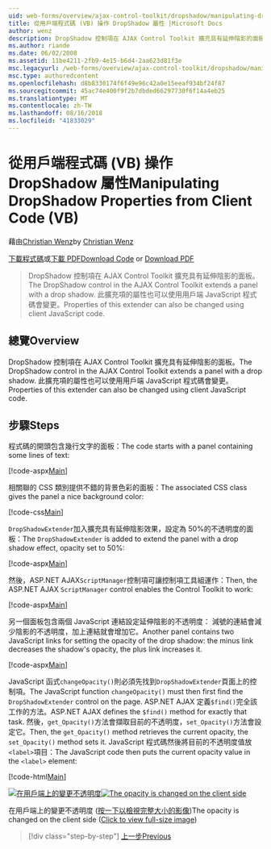 ```yaml
---
uid: web-forms/overview/ajax-control-toolkit/dropshadow/manipulating-dropshadow-properties-from-client-code-vb
title: 從用戶端程式碼 (VB) 操作 DropShadow 屬性 |Microsoft Docs
author: wenz
description: DropShadow 控制項在 AJAX Control Toolkit 擴充具有延伸陰影的面板。 此擴充項的屬性也可以使用用戶端 Javascript 來變更...
ms.author: riande
ms.date: 06/02/2008
ms.assetid: 11be4211-2fb9-4e15-b6d4-2aa623d81f3e
msc.legacyurl: /web-forms/overview/ajax-control-toolkit/dropshadow/manipulating-dropshadow-properties-from-client-code-vb
msc.type: authoredcontent
ms.openlocfilehash: d8b8330174f6f49e96c42a0e15eeaf934bf24f87
ms.sourcegitcommit: 45ac74e400f9f2b7dbded66297730f6f14a4eb25
ms.translationtype: MT
ms.contentlocale: zh-TW
ms.lasthandoff: 08/16/2018
ms.locfileid: "41833029"
---
```

<a name="manipulating-dropshadow-properties-from-client-code-vb"></a><span data-ttu-id="5f417-104">從用戶端程式碼 (VB) 操作 DropShadow 屬性</span><span class="sxs-lookup"><span data-stu-id="5f417-104">Manipulating DropShadow Properties from Client Code (VB)</span></span>
====================
<span data-ttu-id="5f417-105">藉由[Christian Wenz](https://github.com/wenz)</span><span class="sxs-lookup"><span data-stu-id="5f417-105">by [Christian Wenz](https://github.com/wenz)</span></span>

<span data-ttu-id="5f417-106">[下載程式碼](http://download.microsoft.com/download/5/1/6/51652a81-500b-4f6b-88d3-617103e7941e/DropShadow2.vb.zip)或[下載 PDF](http://download.microsoft.com/download/b/6/a/b6ae89ee-df69-4c87-9bfb-ad1eb2b23373/dropshadow2VB.pdf)</span><span class="sxs-lookup"><span data-stu-id="5f417-106">[Download Code](http://download.microsoft.com/download/5/1/6/51652a81-500b-4f6b-88d3-617103e7941e/DropShadow2.vb.zip) or [Download PDF](http://download.microsoft.com/download/b/6/a/b6ae89ee-df69-4c87-9bfb-ad1eb2b23373/dropshadow2VB.pdf)</span></span>

> <span data-ttu-id="5f417-107">DropShadow 控制項在 AJAX Control Toolkit 擴充具有延伸陰影的面板。</span><span class="sxs-lookup"><span data-stu-id="5f417-107">The DropShadow control in the AJAX Control Toolkit extends a panel with a drop shadow.</span></span> <span data-ttu-id="5f417-108">此擴充項的屬性也可以使用用戶端 JavaScript 程式碼會變更。</span><span class="sxs-lookup"><span data-stu-id="5f417-108">Properties of this extender can also be changed using client JavaScript code.</span></span>


## <a name="overview"></a><span data-ttu-id="5f417-109">總覽</span><span class="sxs-lookup"><span data-stu-id="5f417-109">Overview</span></span>

<span data-ttu-id="5f417-110">DropShadow 控制項在 AJAX Control Toolkit 擴充具有延伸陰影的面板。</span><span class="sxs-lookup"><span data-stu-id="5f417-110">The DropShadow control in the AJAX Control Toolkit extends a panel with a drop shadow.</span></span> <span data-ttu-id="5f417-111">此擴充項的屬性也可以使用用戶端 JavaScript 程式碼會變更。</span><span class="sxs-lookup"><span data-stu-id="5f417-111">Properties of this extender can also be changed using client JavaScript code.</span></span>

## <a name="steps"></a><span data-ttu-id="5f417-112">步驟</span><span class="sxs-lookup"><span data-stu-id="5f417-112">Steps</span></span>

<span data-ttu-id="5f417-113">程式碼的開頭包含幾行文字的面板：</span><span class="sxs-lookup"><span data-stu-id="5f417-113">The code starts with a panel containing some lines of text:</span></span>

[!code-aspx[Main](manipulating-dropshadow-properties-from-client-code-vb/samples/sample1.aspx)]

<span data-ttu-id="5f417-114">相關聯的 CSS 類別提供不錯的背景色彩的面板：</span><span class="sxs-lookup"><span data-stu-id="5f417-114">The associated CSS class gives the panel a nice background color:</span></span>

[!code-css[Main](manipulating-dropshadow-properties-from-client-code-vb/samples/sample2.css)]

<span data-ttu-id="5f417-115">`DropShadowExtender`加入擴充具有延伸陰影效果，設定為 50%的不透明度的面板：</span><span class="sxs-lookup"><span data-stu-id="5f417-115">The `DropShadowExtender` is added to extend the panel with a drop shadow effect, opacity set to 50%:</span></span>

[!code-aspx[Main](manipulating-dropshadow-properties-from-client-code-vb/samples/sample3.aspx)]

<span data-ttu-id="5f417-116">然後，ASP.NET AJAX`ScriptManager`控制項可讓控制項工具組運作：</span><span class="sxs-lookup"><span data-stu-id="5f417-116">Then, the ASP.NET AJAX `ScriptManager` control enables the Control Toolkit to work:</span></span>

[!code-aspx[Main](manipulating-dropshadow-properties-from-client-code-vb/samples/sample4.aspx)]

<span data-ttu-id="5f417-117">另一個面板包含兩個 JavaScript 連結設定延伸陰影的不透明度： 減號的連結會減少陰影的不透明度，加上連結就會增加它。</span><span class="sxs-lookup"><span data-stu-id="5f417-117">Another panel contains two JavaScript links for setting the opacity of the drop shadow: the minus link decreases the shadow's opacity, the plus link increases it.</span></span>

[!code-aspx[Main](manipulating-dropshadow-properties-from-client-code-vb/samples/sample5.aspx)]

<span data-ttu-id="5f417-118">JavaScript 函式`changeOpacity()`則必須先找到`DropShadowExtender`頁面上的控制項。</span><span class="sxs-lookup"><span data-stu-id="5f417-118">The JavaScript function `changeOpacity()` must then first find the `DropShadowExtender` control on the page.</span></span> <span data-ttu-id="5f417-119">ASP.NET AJAX 定義`$find()`完全該工作的方法。</span><span class="sxs-lookup"><span data-stu-id="5f417-119">ASP.NET AJAX defines the `$find()` method for exactly that task.</span></span> <span data-ttu-id="5f417-120">然後，`get_Opacity()`方法會擷取目前的不透明度，`set_Opacity()`方法會設定它。</span><span class="sxs-lookup"><span data-stu-id="5f417-120">Then, the `get_Opacity()` method retrieves the current opacity, the `set_Opacity()` method sets it.</span></span> <span data-ttu-id="5f417-121">JavaScript 程式碼然後將目前的不透明度值放`<label>`項目：</span><span class="sxs-lookup"><span data-stu-id="5f417-121">The JavaScript code then puts the current opacity value in the `<label>` element:</span></span>

[!code-html[Main](manipulating-dropshadow-properties-from-client-code-vb/samples/sample6.html)]


<span data-ttu-id="5f417-122">[![在用戶端上的變更不透明度](manipulating-dropshadow-properties-from-client-code-vb/_static/image2.png)](manipulating-dropshadow-properties-from-client-code-vb/_static/image1.png)</span><span class="sxs-lookup"><span data-stu-id="5f417-122">[![The opacity is changed on the client side](manipulating-dropshadow-properties-from-client-code-vb/_static/image2.png)](manipulating-dropshadow-properties-from-client-code-vb/_static/image1.png)</span></span>

<span data-ttu-id="5f417-123">在用戶端上的變更不透明度 ([按一下以檢視完整大小的影像](manipulating-dropshadow-properties-from-client-code-vb/_static/image3.png))</span><span class="sxs-lookup"><span data-stu-id="5f417-123">The opacity is changed on the client side ([Click to view full-size image](manipulating-dropshadow-properties-from-client-code-vb/_static/image3.png))</span></span>

> [!div class="step-by-step"]
> [<span data-ttu-id="5f417-124">上一步</span><span class="sxs-lookup"><span data-stu-id="5f417-124">Previous</span></span>](adjusting-the-z-index-of-a-dropshadow-vb.md)
